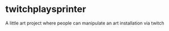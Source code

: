 # twitchplaysprinter
A little art project where people can manipulate an art installation via twitch
